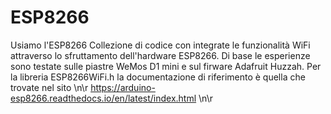 # ESP8266
Usiamo l'ESP8266
Collezione di codice con integrate le funzionalità WiFi attraverso lo sfruttamento dell'hardware ESP8266.
Di base le esperienze sono testate sulle piastre WeMos D1 mini e sul firware Adafruit Huzzah.
Per la libreria ESP8266WiFi.h la documentazione di riferimento è quella che trovate nel sito \n\r
https://arduino-esp8266.readthedocs.io/en/latest/index.html \n\r
